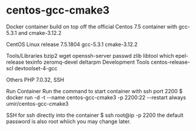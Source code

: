 # centos-gcc-cmake3
Docker container build on top off the official Centos 7.5 container with gcc-5.3.1 and cmake-3.12.2

CentOS Linux release 7.5.1804
gcc-5.3.1
cmake-3.12.2

Tools/Libraries
bzip2 wget openssh-server passwd zlib libtool which epel-release texinfo zeromq-devel deltarpm Development Tools centos-release-scl devtoolset-4-gcc

Others
PHP 7.0.32, SSH

Run Container
Run the command to start container with ssh port 2200
$ docker run -d -t --name centos-gcc-cmake3 -p 2200:22 --restart always umir/centos-gcc-cmake3

SSH
for ssh directly into the container
$ ssh root@ip -p 2200
the default password is also root whiich you may change later.
